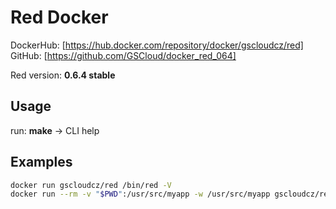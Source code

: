 # Red Docker

DockerHub: [https://hub.docker.com/repository/docker/gscloudcz/red]  
GitHub: [https://github.com/GSCloud/docker_red_064]

Red version: **0.6.4 stable**

## Usage

run: **make** -> CLI help

## Examples

```bash
docker run gscloudcz/red /bin/red -V
docker run --rm -v "$PWD":/usr/src/myapp -w /usr/src/myapp gscloudcz/red /bin/red hello.red
```
